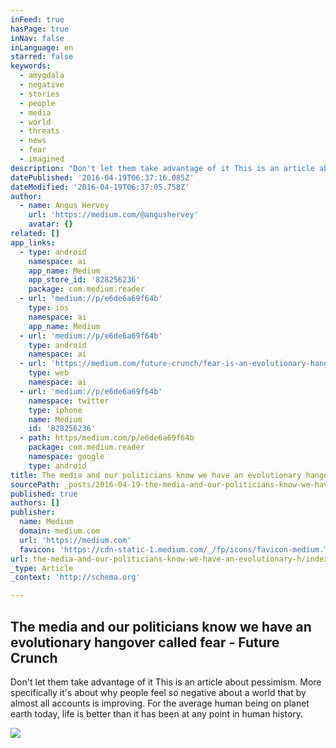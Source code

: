 ```yaml
---
inFeed: true
hasPage: true
inNav: false
inLanguage: en
starred: false
keywords:
  - amygdala
  - negative
  - stories
  - people
  - media
  - world
  - threats
  - news
  - fear
  - imagined
description: "Don't let them take advantage of it This is an article about pessimism. More specifically it's about why people feel so negative about a world that by almost all accounts is improving. For the average human being on planet earth today, life is better than it has been at any point in human history."
datePublished: '2016-04-19T06:37:16.085Z'
dateModified: '2016-04-19T06:37:05.758Z'
author:
  - name: Angus Hervey
    url: 'https://medium.com/@angushervey'
    avatar: {}
related: []
app_links:
  - type: android
    namespace: ai
    app_name: Medium
    app_store_id: '828256236'
    package: com.medium.reader
  - url: 'medium://p/e6de6a69f64b'
    type: ios
    namespace: ai
    app_name: Medium
  - url: 'medium://p/e6de6a69f64b'
    type: android
    namespace: ai
  - url: 'https://medium.com/future-crunch/fear-is-an-evolutionary-hangover-and-the-media-and-the-politicians-know-it-e6de6a69f64b'
    type: web
    namespace: ai
  - url: 'medium://p/e6de6a69f64b'
    namespace: twitter
    type: iphone
    name: Medium
    id: '828256236'
  - path: https/medium.com/p/e6de6a69f64b
    package: com.medium.reader
    namespace: google
    type: android
title: The media and our politicians know we have an evolutionary hangover called fear - Future Crunch
sourcePath: _posts/2016-04-19-the-media-and-our-politicians-know-we-have-an-evolutionary-h.md
published: true
authors: []
publisher:
  name: Medium
  domain: medium.com
  url: 'https://medium.com'
  favicon: 'https://cdn-static-1.medium.com/_/fp/icons/favicon-medium.TAS6uQ-Y7kcKgi0xjcYHXw.ico'
url: the-media-and-our-politicians-know-we-have-an-evolutionary-h/index.html
_type: Article
_context: 'http://schema.org'

---
```

<article style=""><h1>The media and our politicians know we have an evolutionary hangover called fear - Future Crunch</h1><p>Don't let them take advantage of it This is an article about pessimism. More specifically it's about why people feel so negative about a world that by almost all accounts is improving. For the average human being on planet earth today, life is better than it has been at any point in human history.</p><img src="https://cdn-images-1.medium.com/max/1200/1*Ld2PhvXti2VemWg5YMV-YA.jpeg" /></article>